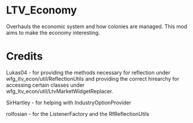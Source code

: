 # LTV_Economy
Overhauls the economic system and how colonies are managed. This mod aims to make the economy interesting.


# Credits

Lukas04 - for providing the methods necessary for reflection under wfg_ltv_econ/util/ReflectionUtils and providing the correct hirearchy for accessing certain classes under wfg_ltv_econ/util/LtvMarketWidgetReplacer.

SirHartley - for helping with IndustryOptionProvider

rolfosian - for the ListenerFactory and the RfReflectionUtils
